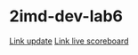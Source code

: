 # 2imd-dev-lab6

[Link update](https://livescoreboard-lab6.herokuapp.com)
[Link live scoreboard](https://livescoreboard-lab6.herokuapp.com/live)
